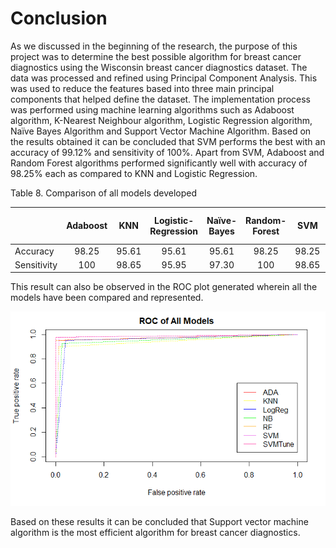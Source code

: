 # Conclusion

As we discussed in the beginning of the research, the purpose of this project was to determine the best possible algorithm for breast cancer diagnostics using the Wisconsin breast cancer diagnostics dataset. The data was processed and refined using Principal Component Analysis. This was used to reduce the features based into three main principal components that helped define the dataset. The implementation process was performed using machine learning algorithms such as Adaboost algorithm, K-Nearest Neighbour algorithm, Logistic Regression algorithm, Naïve Bayes Algorithm and Support Vector Machine Algorithm.
Based on the results obtained it can be concluded that SVM performs the best with an accuracy of 99.12% and sensitivity of 100%. Apart from SVM, Adaboost and Random Forest algorithms performed significantly well with accuracy of 98.25% each as compared to KNN and Logistic Regression.

Table 8. Comparison of all models developed

|            |   Adaboost	  |   KNN	 | Logistic-Regression	| Naïve-Bayes	| Random-Forest	|  SVM	|  SVM-Tune |
|:---        |     :---:    | :---:  |        :---:         |   :---:     |     :---:     |  :---:|    :---:  |
|Accuracy    |	    98.25	  |  95.61 |       95.61	        |   95.61	    |  98.25	      |  98.25|	  99.12   |
|Sensitivity |	      100	  |  98.65 |       95.95	        |   97.30	    |    100	      | 98.65	|   100     |
 
This result can also be observed in the ROC plot generated wherein all the models have been compared and represented.

![Conclusion](Images/Implementation/Conclusion.png)

Based on these results it can be concluded that Support vector machine algorithm is the most efficient algorithm for breast cancer diagnostics.


